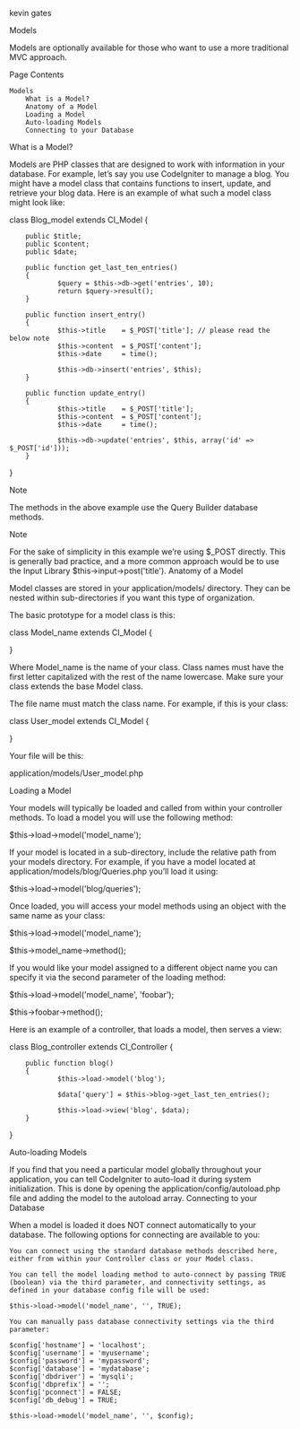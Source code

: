 kevin gates

Models

Models are optionally available for those who want to use a more traditional MVC approach.

Page Contents

    Models
        What is a Model?
        Anatomy of a Model
        Loading a Model
        Auto-loading Models
        Connecting to your Database

What is a Model?

Models are PHP classes that are designed to work with information in your database. For example, let’s say you use CodeIgniter to manage a blog. You might have a model class that contains functions to insert, update, and retrieve your blog data. Here is an example of what such a model class might look like:

class Blog_model extends CI_Model {

        public $title;
        public $content;
        public $date;

        public function get_last_ten_entries()
        {
                $query = $this->db->get('entries', 10);
                return $query->result();
        }

        public function insert_entry()
        {
                $this->title    = $_POST['title']; // please read the below note
                $this->content  = $_POST['content'];
                $this->date     = time();

                $this->db->insert('entries', $this);
        }

        public function update_entry()
        {
                $this->title    = $_POST['title'];
                $this->content  = $_POST['content'];
                $this->date     = time();

                $this->db->update('entries', $this, array('id' => $_POST['id']));
        }

}

Note

The methods in the above example use the Query Builder database methods.

Note

For the sake of simplicity in this example we’re using $_POST directly. This is generally bad practice, and a more common approach would be to use the Input Library $this->input->post('title').
Anatomy of a Model

Model classes are stored in your application/models/ directory. They can be nested within sub-directories if you want this type of organization.

The basic prototype for a model class is this:

class Model_name extends CI_Model {

}

Where Model_name is the name of your class. Class names must have the first letter capitalized with the rest of the name lowercase. Make sure your class extends the base Model class.

The file name must match the class name. For example, if this is your class:

class User_model extends CI_Model {

}

Your file will be this:

application/models/User_model.php

Loading a Model

Your models will typically be loaded and called from within your controller methods. To load a model you will use the following method:

$this->load->model('model_name');

If your model is located in a sub-directory, include the relative path from your models directory. For example, if you have a model located at application/models/blog/Queries.php you’ll load it using:

$this->load->model('blog/queries');

Once loaded, you will access your model methods using an object with the same name as your class:

$this->load->model('model_name');

$this->model_name->method();

If you would like your model assigned to a different object name you can specify it via the second parameter of the loading method:

$this->load->model('model_name', 'foobar');

$this->foobar->method();

Here is an example of a controller, that loads a model, then serves a view:

class Blog_controller extends CI_Controller {

        public function blog()
        {
                $this->load->model('blog');

                $data['query'] = $this->blog->get_last_ten_entries();

                $this->load->view('blog', $data);
        }
}

Auto-loading Models

If you find that you need a particular model globally throughout your application, you can tell CodeIgniter to auto-load it during system initialization. This is done by opening the application/config/autoload.php file and adding the model to the autoload array.
Connecting to your Database

When a model is loaded it does NOT connect automatically to your database. The following options for connecting are available to you:

    You can connect using the standard database methods described here, either from within your Controller class or your Model class.

    You can tell the model loading method to auto-connect by passing TRUE (boolean) via the third parameter, and connectivity settings, as defined in your database config file will be used:

    $this->load->model('model_name', '', TRUE);

    You can manually pass database connectivity settings via the third parameter:

    $config['hostname'] = 'localhost';
    $config['username'] = 'myusername';
    $config['password'] = 'mypassword';
    $config['database'] = 'mydatabase';
    $config['dbdriver'] = 'mysqli';
    $config['dbprefix'] = '';
    $config['pconnect'] = FALSE;
    $config['db_debug'] = TRUE;

    $this->load->model('model_name', '', $config);

